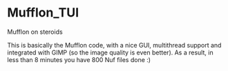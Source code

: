 # Mufflon_TUI
Mufflon on steroids

This is basically the Mufflon code, with a nice GUI, multithread support and integrated with GIMP (so the image quality is even better).
As a result, in less than 8 minutes you have 800 Nuf files done :)
